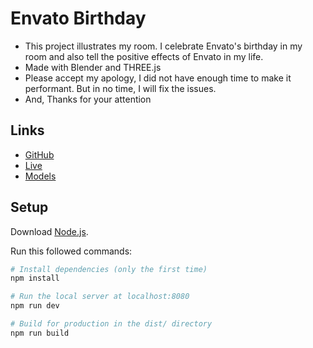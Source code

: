 # Envato Birthday

- This project illustrates my room. I celebrate Envato's birthday in my room and also tell the positive effects of Envato in my life.
- Made with Blender and THREE.js
- Please accept my apology, I did not have enough time to make it performant. But in no time, I will fix the issues.
- And, Thanks for your attention

## Links

- [GitHub](https://github.com/itsMehrshad/EnvatoBirthday)
- [Live](https://envato-birthday-nine.vercel.app/)
- [Models](https://mega.nz/folder/pEIxEADJ#8xHAahXzEs-JNgslpDHZqA)

## Setup

Download [Node.js](https://nodejs.org/en/download/).

Run this followed commands:

```bash
# Install dependencies (only the first time)
npm install

# Run the local server at localhost:8080
npm run dev

# Build for production in the dist/ directory
npm run build
```
